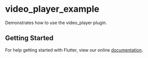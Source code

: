 # video_player_example

Demonstrates how to use the video_player plugin.

## Getting Started

For help getting started with Flutter, view our online
[documentation](https://flutter.dev/).
